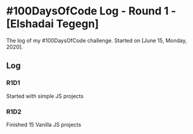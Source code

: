 # #100DaysOfCode Log - Round 1 - [Elshadai Tegegn]

The log of my #100DaysOfCode challenge. Started on [June 15, Monday, 2020].

## Log

### R1D1 
Started with simple JS projects

### R1D2
Finished 15 Vanilla JS projects
